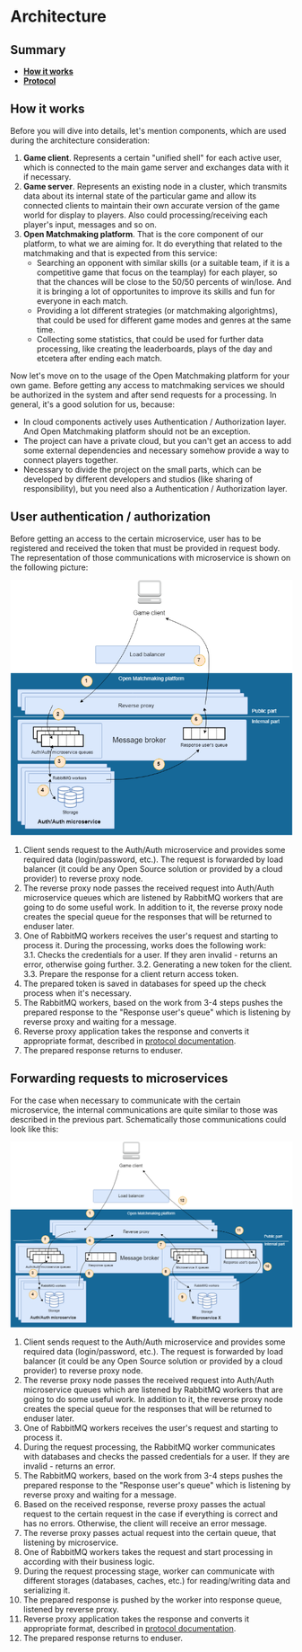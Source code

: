 # Architecture

Summary
-------
- [**How it works**](architecture.md#how-it-works)
- [**Protocol**](protocol.md)

How it works
------------
Before you will dive into details, let's mention components, which are used during the architecture consideration:
1. **Game client**. Represents a certain "unified shell" for each active user, which is connected to the main game server and exchanges data with it if necessary.
2. **Game server**. Represents an existing node in a cluster, which transmits data about its internal state of the particular game and allow its connected clients to maintain their own accurate version of the game world for display to players. Also could processing/receiving each player's input, messages and so on.
3. **Open Matchmaking platform**. That is the core component of our platform, to what we are aiming for. It do everything that related to the matchmaking and that is expected from this service: 
    - Searching an opponent with similar skills (or a suitable team, if it is a competitive game that focus on the teamplay) for each player, so that the chances will be close to the 50/50 percents of win/lose. And it is bringing a lot of opportunites to improve its skills and fun for everyone in each match.
    - Providing a lot different strategies (or matchmaking algorightms), that could be used for different game modes and genres at the same time.
    - Collecting some statistics, that could be used for further data processing, like creating the leaderboards, plays of the day and etcetera after ending each match.

Now let's move on to the usage of the Open Matchmaking platform for your own game. Before getting any access to matchmaking services we should be authorized in the system and after send requests for a processing. In general, it's a good solution for us, because:
- In cloud components actively uses Authentication / Authorization layer. And Open Matchmaking platform should not be an exception.
- The project can have a private cloud, but you can't get an access to add some external dependencies and necessary somehow provide a way to connect players together.
- Necessary to divide the project on the small parts, which can be developed by different developers and studios (like sharing of responsibility), but you need also a Authentication / Authorization layer.

User authentication / authorization 
-----------------------------------
Before getting an access to the certain microservice, user has to be registered and received the token that must be provided in request body. The representation of those communications with microservice is shown on the following picture:

<p align="center">
  <img src="images/architecture-auth.png"/>
</p>

1. Client sends request to the Auth/Auth microservice and provides some required data (login/password, etc.). The request is forwarded by load balancer (it could be any Open Source solution or provided by a cloud provider) to reverse proxy node. 
2. The reverse proxy node passes the received request into Auth/Auth microservice queues which are listened by RabbitMQ workers that are going to do some useful work. In addition to it, the reverse proxy node creates the special queue for the responses that will be returned to enduser later.
3. One of RabbitMQ workers receives the user's request and starting to process it. During the processing, works does the following work:  
  3.1. Checks the credentials for a user. If they aren invalid - returns an error, otherwise going further.
  3.2. Generating a new token for the client.  
  3.3. Prepare the response for a client return access token.
4. The prepared token is saved in databases for speed up the check process when it's necessary.
5. The RabbitMQ workers, based on the work from 3-4 steps pushes the prepared response to the "Response user's queue" which is listening by reverse proxy and waiting for a message.
6. Reverse proxy application takes the response and converts it appropriate format, described in [protocol documentation](protocol.md).
7. The prepared response returns to enduser.

Forwarding requests to microservices
-------------------------------------
For the case when necessary to communicate with the certain microservice, the internal communications are quite similar to those was described in the previous part. Schematically those communications could look like this:

<p align="center">
  <img src="images/architecture-forwarding-requests.png"/>
</p>

1. Client sends request to the Auth/Auth microservice and provides some required data (login/password, etc.). The request is forwarded by load balancer (it could be any Open Source solution or provided by a cloud provider) to reverse proxy node. 
2. The reverse proxy node passes the received request into Auth/Auth microservice queues which are listened by RabbitMQ workers that are going to do some useful work. In addition to it, the reverse proxy node creates the special queue for the responses that will be returned to enduser later.
3. One of RabbitMQ workers receives the user's request and starting to process it. 
4. During the request processing, the RabbitMQ worker communicates with databases and checks the passed credentials for a user. If they are invalid - returns an error.
5. The RabbitMQ workers, based on the work from 3-4 steps pushes the prepared response to the "Response user's queue" which is listening by reverse proxy and waiting for a message.
6. Based on the received response, reverse proxy passes the actual request to the certain request in the case if everything is correct and has no errors. Otherwise, the client will receive an error message.
7. The reverse proxy passes actual request into the certain queue, that listening by microservice.
8. One of RabbitMQ workers takes the request and start processing in according with their business logic.
9. During the request processing stage, worker can communicate with different storages (databases, caches, etc.) for reading/writing data and serializing it.
10. The prepared response is pushed by the worker into response queue, listened by reverse proxy.
11. Reverse proxy application takes the response and converts it appropriate format, described in [protocol documentation](protocol.md).
12. The prepared response returns to enduser.
